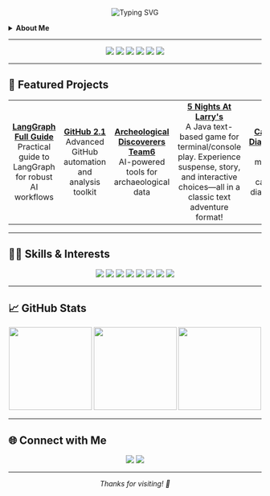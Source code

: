 <!-- Banner & Profile Picture -->

<!-- Animated Title (SVG GIF) -->
<p align="center">
  <img src="https://readme-typing-svg.demolab.com?font=Fira+Code&size=26&pause=1000&color=0D8F8F&center=true&vCenter=true&width=480&lines=AI+Engineer;Aspiring+AI+Researcher;Robotics+Instructor" alt="Typing SVG" />
</p>

<details>
  <summary><b>About Me</b></summary>
  <br>
  Hi! I'm Aly Soffar, currently a 3rd year Computer Science student at AAS in Alexandria, Egypt. I absolutely love exploring the frontiers of technology—whether it's artificial intelligence, robotics, quantum computing, or cloud solutions. I thrive on building cool projects, mentoring others, and sharing what I learn. I believe in lifelong learning and am always excited to collaborate, solve problems, and make new friends in the tech community. Thanks for dropping by my profile!
</details>

---

<p align="center">
  <img src="https://img.shields.io/badge/Coursera%20AI%20Specialization-blue?style=for-the-badge&logo=coursera" />
  <img src="https://img.shields.io/badge/Coursera%20AWS%20Essentials-yellow?style=for-the-badge&logo=amazon-aws" />
  <img src="https://img.shields.io/badge/Coursera%20Python%20for%20Everybody-blue?style=for-the-badge&logo=python" />
  <img src="https://img.shields.io/badge/QWorld%20QBronze-purple?style=for-the-badge" />
  <img src="https://img.shields.io/badge/QWorld%20QNickel-silver?style=for-the-badge" />
  <img src="https://img.shields.io/badge/Robocup%20Junior%202nd%20Place-%230D8F8F?style=for-the-badge" />
</p>

---

## 🚀 Featured Projects

<table>
  <tr>
    <td align="center">
      <a href="https://github.com/Alysoffar/LangGraph_FullGuide"><b>LangGraph Full Guide</b></a>
      <br />Practical guide to LangGraph for robust AI workflows
    </td>
    <td align="center">
      <a href="https://github.com/Alysoffar/GitHub-2.1"><b>GitHub 2.1</b></a>
      <br />Advanced GitHub automation and analysis toolkit
    </td>
    <td align="center">
      <a href="https://github.com/Alysoffar/Archeological_discoverers_Team6"><b>Archeological Discoverers Team6</b></a>
      <br />AI-powered tools for archaeological data
    </td>
    <td align="center">
      <a href="https://github.com/Alysoffar/5NightsAtLarry-s"><b>5 Nights At Larry's</b></a>
      <br />A Java text-based game for terminal/console play. Experience suspense, story, and interactive choices—all in a classic text adventure format!
    </td>
    <td align="center">
      <a href="https://github.com/Alysoffar/CancerDiganosis"><b>Cancer Diagnosis</b></a>
      <br />ML models for cancer diagnosis
    </td>
  </tr>
</table>

---

## 🧑‍💻 Skills & Interests

<p align="center">
  <img src="https://img.shields.io/badge/Python-%2314354C.svg?style=for-the-badge&logo=python&logoColor=white"/>
  <img src="https://img.shields.io/badge/TensorFlow-FF6F00?style=for-the-badge&logo=tensorflow&logoColor=white"/>
  <img src="https://img.shields.io/badge/PyTorch-EE4C2C?style=for-the-badge&logo=pytorch&logoColor=white"/>
  <img src="https://img.shields.io/badge/LangChain-%230D8F8F?style=for-the-badge" />
  <img src="https://img.shields.io/badge/Jupyter-F37626?style=for-the-badge&logo=jupyter&logoColor=white"/>
  <img src="https://img.shields.io/badge/Quantum%20Computing-%230D8F8F?style=for-the-badge&logo=ibm"/>
  <img src="https://img.shields.io/badge/Cloud%20Technologies-%230D8F8F?style=for-the-badge&logo=cloudflare"/>
  <img src="https://img.shields.io/badge/Git-%23F05033?style=for-the-badge&logo=git&logoColor=white"/>
</p>

---

## 📈 GitHub Stats

<p align="center">
  <img src="https://github-readme-stats.vercel.app/api?username=Alysoffar&show_icons=true&theme=github_dark" height="165" />
  <img src="https://github-readme-streak-stats.herokuapp.com/?user=Alysoffar&theme=github-dark-blue" height="165" />
  <img src="https://github-profile-summary-cards.vercel.app/api/cards/profile-details?username=Alysoffar&theme=github_dark" height="165" />
</p>

---

## 🌐 Connect with Me

<p align="center">
  <a href="mailto:alysoffar06@gmail.com"><img src="https://img.shields.io/badge/Email-D14836?style=for-the-badge&logo=gmail&logoColor=white" /></a>
  <a href="https://www.linkedin.com/in/aly-soffar-4a7317295"><img src="https://img.shields.io/badge/LinkedIn-0A66C2?style=for-the-badge&logo=linkedin&logoColor=white" /></a>
</p>

---

<p align="center"><i>Thanks for visiting! 🚀</i></p>
